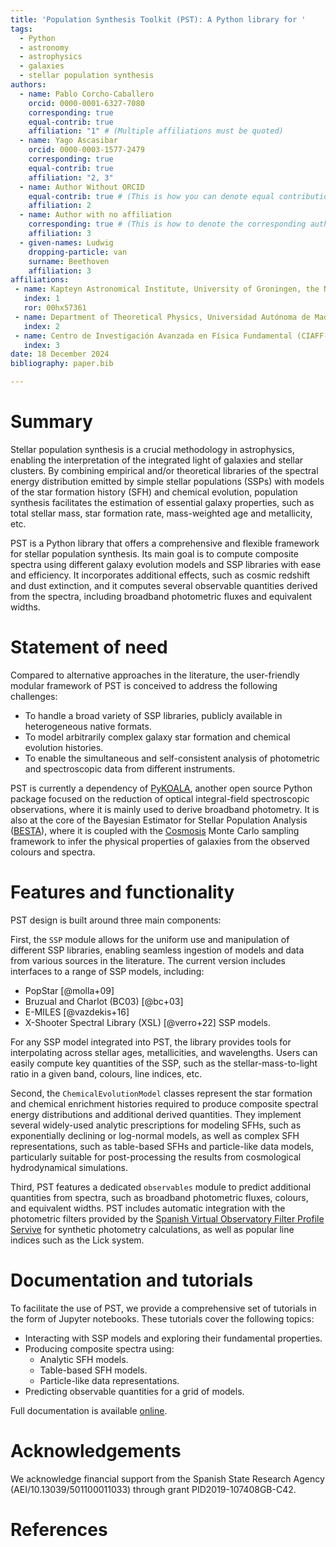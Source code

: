 ```yaml
---
title: 'Population Synthesis Toolkit (PST): A Python library for '
tags:
  - Python
  - astronomy
  - astrophysics
  - galaxies
  - stellar population synthesis
authors:
  - name: Pablo Corcho-Caballero 
    orcid: 0000-0001-6327-7080
    corresponding: true
    equal-contrib: true
    affiliation: "1" # (Multiple affiliations must be quoted)
  - name: Yago Ascasibar 
    orcid: 0000-0003-1577-2479
    corresponding: true
    equal-contrib: true
    affiliation: "2, 3"
  - name: Author Without ORCID
    equal-contrib: true # (This is how you can denote equal contributions between multiple authors)
    affiliation: 2
  - name: Author with no affiliation
    corresponding: true # (This is how to denote the corresponding author)
    affiliation: 3
  - given-names: Ludwig
    dropping-particle: van
    surname: Beethoven
    affiliation: 3
affiliations:
 - name: Kapteyn Astronomical Institute, University of Groningen, the Netherlands
   index: 1
   ror: 00hx57361
 - name: Department of Theoretical Physics, Universidad Autónoma de Madrid (UAM), Spain
   index: 2
 - name: Centro de Investigación Avanzada en Física Fundamental (CIAFF-UAM), Spain
   index: 3
date: 18 December 2024
bibliography: paper.bib

---
```


# Summary

Stellar population synthesis is a crucial methodology in astrophysics, enabling the interpretation of the integrated light of galaxies and stellar clusters. By combining empirical and/or theoretical libraries of the spectral energy distribution emitted by simple stellar populations (SSPs) with models of the star formation history (SFH) and chemical evolution, population synthesis facilitates the estimation of essential galaxy properties, such as total stellar mass, star formation rate, mass-weighted age and metallicity, etc.

PST is a Python library that offers a comprehensive and flexible framework for stellar population synthesis. Its main goal is to compute composite spectra using different galaxy evolution models and SSP libraries with ease and efficiency. It incorporates additional effects, such as cosmic redshift and dust extinction, and it computes several observable quantities derived from the spectra, including broadband photometric fluxes and equivalent widths.

# Statement of need

Compared to alternative approaches in the literature, the user-friendly modular framework of PST is conceived to address the following challenges:
- To handle a broad variety of SSP libraries, publicly available in heterogeneous native formats.
- To model arbitrarily complex galaxy star formation and chemical evolution histories.
- To enable the simultaneous and self-consistent analysis of photometric and spectroscopic data from different instruments.

PST is currently a dependency of [PyKOALA](https://github.com/pykoala/pykoala), another open source Python package focused on the reduction of optical integral-field spectroscopic observations, where it is mainly used to derive broadband photometry.
It is also at the core of the Bayesian Estimator for Stellar Population Analysis ([BESTA](https://github.com/PabloCorcho/pst-hbsps)), where it is coupled with the [Cosmosis](https://cosmosis.readthedocs.io/en/latest/) Monte Carlo sampling framework to infer the physical properties of galaxies from the observed colours and spectra.

# Features and functionality

PST design is built around three main components:

First, the `SSP` module allows for the uniform use and manipulation of different SSP libraries, enabling seamless ingestion of models and data from various sources in the literature.
The current version includes interfaces to a range of SSP models, including:
- PopStar [@molla+09]
- Bruzual and Charlot (BC03) [@bc+03]
- E-MILES [@vazdekis+16]
- X-Shooter Spectral Library (XSL) [@verro+22] SSP models.

For any SSP model integrated into PST, the library provides tools for interpolating across stellar ages, metallicities, and wavelengths. Users can easily compute key quantities of the SSP, such as the stellar-mass-to-light ratio in a given band, colours, line indices, etc.

Second, the `ChemicalEvolutionModel` classes represent the star formation and chemical enrichment histories required to produce composite spectral energy distributions and additional derived quantities. They implement several widely-used analytic prescriptions for modeling SFHs, such as exponentially declining or log-normal models, as well as complex SFH representations, such as table-based SFHs and particle-like data models, particularly suitable for post-processing the results from cosmological hydrodynamical simulations.

Third, PST features a dedicated `observables` module to predict additional quantities from spectra, such as broadband photometric fluxes, colours, and equivalent widths. PST includes automatic integration with the photometric filters provided by the [Spanish Virtual Observatory Filter Profile Servive](http://svo2.cab.inta-csic.es/theory/fps/) for synthetic photometry calculations, as well as popular line indices such as the Lick system.

# Documentation and tutorials

To facilitate the use of PST, we provide a comprehensive set of tutorials in the form of Jupyter notebooks. These tutorials cover the following topics:

- Interacting with SSP models and exploring their fundamental properties.
- Producing composite spectra using:
  - Analytic SFH models.
  - Table-based SFH models.
  - Particle-like data representations.
- Predicting observable quantities for a grid of models.

Full documentation is available [online](https://population-synthesis-toolkit.readthedocs.io/en/latest/).

# Acknowledgements

We acknowledge financial support from the Spanish State Research Agency (AEI/10.13039/501100011033) through grant PID2019-107408GB-C42.

# References
